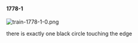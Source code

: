 #### 1778-1
![train-1778-1-0.png](https://github.com/lil-lab/nlvr/raw/master/nlvr/train/images/6/train-1778-1-0.png "train-1778-1-0.png")

there is exactly one black circle touching the edge